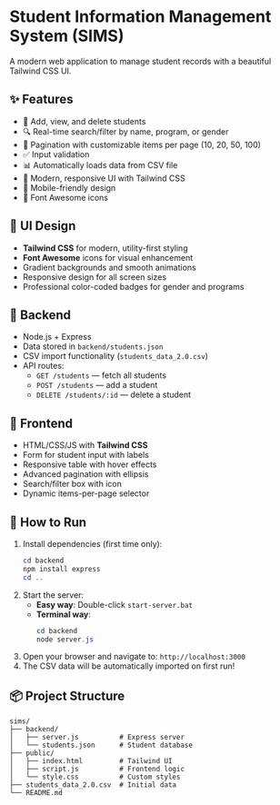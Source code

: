 # Student Information Management System (SIMS)

A modern web application to manage student records with a beautiful Tailwind CSS UI.

## ✨ Features
- 📝 Add, view, and delete students
- 🔍 Real-time search/filter by name, program, or gender
- 📄 Pagination with customizable items per page (10, 20, 50, 100)
- ✅ Input validation
- 📊 Automatically loads data from CSV file
- 🎨 Modern, responsive UI with Tailwind CSS
- 📱 Mobile-friendly design
- 🎯 Font Awesome icons

## 🎨 UI Design
- **Tailwind CSS** for modern, utility-first styling
- **Font Awesome** icons for visual enhancement
- Gradient backgrounds and smooth animations
- Responsive design for all screen sizes
- Professional color-coded badges for gender and programs

## 🔧 Backend
- Node.js + Express
- Data stored in `backend/students.json`
- CSV import functionality (`students_data_2.0.csv`)
- API routes:
  - `GET /students` — fetch all students
  - `POST /students` — add a student
  - `DELETE /students/:id` — delete a student

## 🎯 Frontend
- HTML/CSS/JS with **Tailwind CSS**
- Form for student input with labels
- Responsive table with hover effects
- Advanced pagination with ellipsis
- Search/filter box with icon
- Dynamic items-per-page selector

## 🚀 How to Run
1. Install dependencies (first time only):
   ```powershell
   cd backend
   npm install express
   cd ..
   ```
2. Start the server:
   - **Easy way**: Double-click `start-server.bat`
   - **Terminal way**: 
     ```powershell
     cd backend
     node server.js
     ```
3. Open your browser and navigate to: `http://localhost:3000`
4. The CSV data will be automatically imported on first run!



## 📦 Project Structure
```
sims/
├── backend/
│   ├── server.js          # Express server
│   └── students.json      # Student database
├── public/
│   ├── index.html         # Tailwind UI
│   ├── script.js          # Frontend logic
│   └── style.css          # Custom styles
├── students_data_2.0.csv  # Initial data
└── README.md
```


